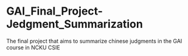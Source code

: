 # GAI_Final_Project-Jedgment_Summarization
The final project that aims to summarize chinese judgments in the GAI course in NCKU CSIE
